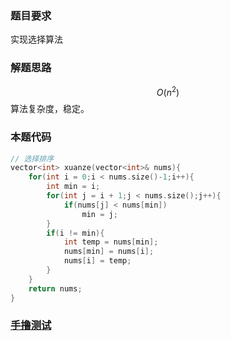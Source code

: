 ### 题目要求

实现选择算法

### 解题思路

$$O(n^2)$$算法复杂度，稳定。

### 本题代码

```c++
// 选择排序
vector<int> xuanze(vector<int>& nums){
    for(int i = 0;i < nums.size()-1;i++){
        int min = i;
        for(int j = i + 1;j < nums.size();j++){
            if(nums[j] < nums[min])
                min = j;
        }
        if(i != min){
            int temp = nums[min];
            nums[min] = nums[i];
            nums[i] = temp;
        }
    }
    return nums;
}
```

### [手撸测试](https://www.geekxh.com/2.0.%E6%8E%92%E5%BA%8F%E7%B3%BB%E5%88%97/2.selectionSort.html#_1-%E7%AE%97%E6%B3%95%E6%AD%A5%E9%AA%A4)  

